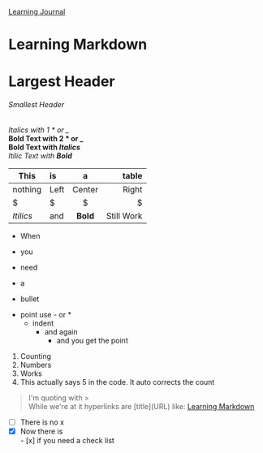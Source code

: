 [Learning Journal](https://stanels42.github.io/learningjournal/)

# Learning Markdown 

# Largest Header
###### Smallest Header
*Italics with 1 \* or \_* \
**Bold Text with 2 \* or \_** \
**Bold Text with _Italics_** \
_Itilic Text with **Bold**_ 

| This     | is       | a        | table    |
|----------|:---------|:--------:|---------:|
| nothing  | Left     | Center   | Right    |
| $        | $        | $        | $        |
|_Itilics_ | and      | **Bold** |Still Work|

- When
* you
- need
* a
- bullet
* point use \- or \*
  - indent
    * and again
      - and you get the point
      
1. Counting
2. Numbers
3. Works
5. This actually says 5 in the code. It auto corrects the count

> I'm quoting with \> \
> While we're at it hyperlinks are \[title\]\(URL\) like: [Learning Markdown](https://stanels42.github.io/learningjournal/learning-markdown)

- [ ] There is no x 
- [x] Now there is \
\- \[x\] if you need a check list

